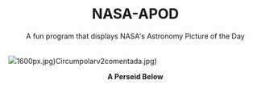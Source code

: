 <div align="center">
  <h1>
    NASA-APOD
  </h1>
</div>
  
<div align="center">
  A fun program that displays NASA's Astronomy Picture of the Day
</div>

<br>

![](https://apod.nasa.gov/apod/image/2408/perseid_iss_4256.jpg)1600px.jpg)Circumpolarv2comentada.jpg)

<p align = "center">
  <b>A Perseid Below</b>
</p>
